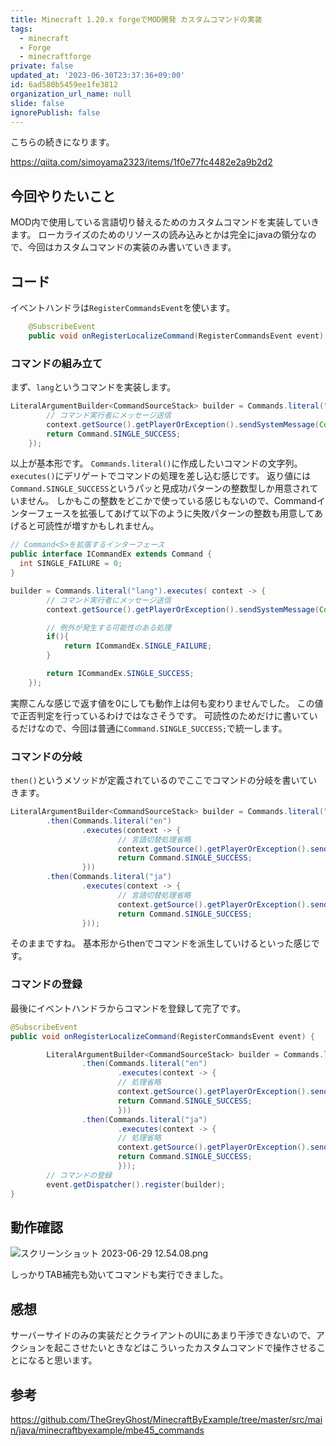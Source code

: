 ```yaml
---
title: Minecraft 1.20.x forgeでMOD開発 カスタムコマンドの実装
tags:
  - minecraft
  - Forge
  - minecraftforge
private: false
updated_at: '2023-06-30T23:37:36+09:00'
id: 6ad580b5459ee1fe3812
organization_url_name: null
slide: false
ignorePublish: false
---
```

こちらの続きになります。

https://qiita.com/simoyama2323/items/1f0e77fc4482e2a9b2d2

## 今回やりたいこと
MOD内で使用している言語切り替えるためのカスタムコマンドを実装していきます。
ローカライズのためのリソースの読み込みとかは完全にjavaの領分なので、今回はカスタムコマンドの実装のみ書いていきます。

## コード
イベントハンドラは```RegisterCommandsEvent```を使います。
```java
    @SubscribeEvent
    public void onRegisterLocalizeCommand(RegisterCommandsEvent event)
```

### コマンドの組み立て
まず、```lang```というコマンドを実装します。

```java
LiteralArgumentBuilder<CommandSourceStack> builder = Commands.literal("lang").executes( context -> {
        // コマンド実行者にメッセージ送信
        context.getSource().getPlayerOrException().sendSystemMessage(Component.nullToEmpty("test message"));
        return Command.SINGLE_SUCCESS;
    });
```

以上が基本形です。
```Commands.literal()```に作成したいコマンドの文字列。
```executes()```にデリゲートでコマンドの処理を差し込む感じです。
返り値には```Command.SINGLE_SUCCESS```というパッと見成功パターンの整数型しか用意されていません。
しかもこの整数をどこかで使っている感じもないので、Commandインターフェースを拡張してあげて以下のように失敗パターンの整数も用意してあげると可読性が増すかもしれません。

```java
// Command<S>を拡張するインターフェース
public interface ICommandEx extends Command {
  int SINGLE_FAILURE = 0;
}
```

```java
builder = Commands.literal("lang").executes( context -> {
        // コマンド実行者にメッセージ送信
        context.getSource().getPlayerOrException().sendSystemMessage(Component.nullToEmpty("test message"));

        // 例外が発生する可能性のある処理
        if(){
            return ICommandEx.SINGLE_FAILURE;
        }

        return ICommandEx.SINGLE_SUCCESS;
    });
```

実際こんな感じで返す値を0にしても動作上は何も変わりませんでした。
この値で正否判定を行っているわけではなさそうです。
可読性のためだけに書いているだけなので、今回は普通に```Command.SINGLE_SUCCESS;```で統一します。

### コマンドの分岐
```then()```というメソッドが定義されているのでここでコマンドの分岐を書いていきます。

```java
LiteralArgumentBuilder<CommandSourceStack> builder = Commands.literal("lang")
        .then(Commands.literal("en")
                .executes(context -> {
                        // 言語切替処理省略
                        context.getSource().getPlayerOrException().sendSystemMessage(Component.nullToEmpty("[Dev]:MOD language is now English."));
                        return Command.SINGLE_SUCCESS;
                }))
        .then(Commands.literal("ja")
                .executes(context -> {
                        // 言語切替処理省略
                        context.getSource().getPlayerOrException().sendSystemMessage(Component.nullToEmpty("[Dev]:MODの言語が日本語になりました。"));
                        return Command.SINGLE_SUCCESS;
                }));
```

そのままですね。
基本形からthenでコマンドを派生していけるといった感じです。

### コマンドの登録
最後にイベントハンドラからコマンドを登録して完了です。
```java
@SubscribeEvent
public void onRegisterLocalizeCommand(RegisterCommandsEvent event) {

        LiteralArgumentBuilder<CommandSourceStack> builder = Commands.literal("lang")
                .then(Commands.literal("en")
                        .executes(context -> {
                        // 処理省略
                        context.getSource().getPlayerOrException().sendSystemMessage(Component.nullToEmpty("[Dev]:MOD language is now English."));
                        return Command.SINGLE_SUCCESS;
                        }))
                .then(Commands.literal("ja")
                        .executes(context -> {
                        // 処理省略
                        context.getSource().getPlayerOrException().sendSystemMessage(Component.nullToEmpty("[Dev]:MODの言語が日本語になりました。"));
                        return Command.SINGLE_SUCCESS;
                        }));
        // コマンドの登録
        event.getDispatcher().register(builder);
}
```

## 動作確認
![スクリーンショット 2023-06-29 12.54.08.png](https://qiita-image-store.s3.ap-northeast-1.amazonaws.com/0/855584/d256df4a-d5a4-db11-a8a4-872689d8c387.png)

しっかりTAB補完も効いてコマンドも実行できました。

## 感想
サーバーサイドのみの実装だとクライアントのUIにあまり干渉できないので、アクションを起こさせたいときなどはこういったカスタムコマンドで操作させることになると思います。


## 参考
https://github.com/TheGreyGhost/MinecraftByExample/tree/master/src/main/java/minecraftbyexample/mbe45_commands
